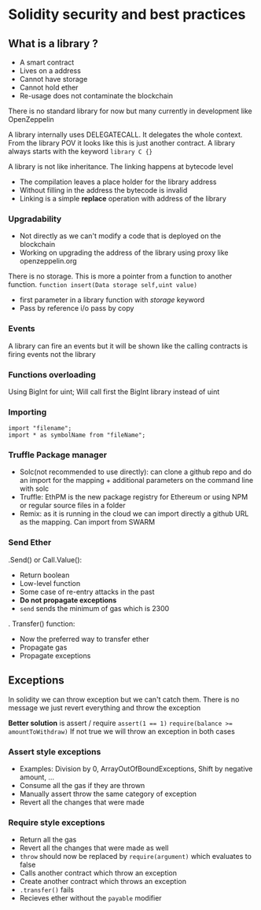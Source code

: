 # Solidity security and best practices

## What is a library ?
* A smart contract
* Lives on a address
* Cannot have storage
* Cannot hold ether
* Re-usage does not contaminate the blockchain

There is no standard library for now but many currently in development like OpenZeppelin

A library internally uses DELEGATECALL. It delegates the whole context. From the library POV it looks like this is just another contract.
A library always starts with the keyword ```library C {}```

A library is not like inheritance. The linking happens at bytecode level
* The compilation leaves a place holder for the library address
* Without filling in the address the bytecode is invalid
* Linking is a simple **replace** operation with address of the library

### Upgradability
* Not directly as we can't modify a code that is deployed on the blockchain
* Working on upgrading the address of the library using proxy like openzeppelin.org

There is no storage. This is more a pointer from a function to another function.
```function insert(Data storage self,uint value)```
* first parameter in a library function with *storage* keyword
* Pass by reference i/o pass by copy

### Events
A library can fire an events but it will be shown like the calling contracts is firing events not the library

### Functions overloading
Using BigInt for uint;
Will call first the BigInt library instead of uint

### Importing
```
import "filename";
import * as symbolName from "fileName";
```

### Truffle Package manager

* Solc(not recommended to use directly): can clone a github repo and do an import for the mapping + additional parameters on the command line with solc
* Truffle: EthPM is the new package registry for Ethereum or using NPM or regular source files in a folder
* Remix: as it is running in the cloud we can import directly a github URL as the mapping. Can import from SWARM

### Send Ether

.Send() or Call.Value():
* Return boolean
* Low-level function
* Some case of re-entry attacks in the past
* **Do not propagate exceptions**
* ```send``` sends the minimum of gas which is 2300

. Transfer() function:
* Now the preferred way to transfer ether
* Propagate gas
* Propagate exceptions

## Exceptions
In solidity we can throw exception but we can't catch them.
There is no message we just revert everything and throw the exception

**Better solution** is assert / require
```assert(1 == 1)```
```require(balance >= amountToWithdraw)```
If not true we will throw an exception in both cases

### Assert style exceptions
- Examples: Division by 0, ArrayOutOfBoundExceptions, Shift by negative amount, ...
- Consume all the gas if they are thrown
- Manually assert throw the same category of exception
- Revert all the changes that were made

### Require style exceptions
- Return all the gas
- Revert all the changes that were made as well
- ```throw``` should now be replaced by ```require(argument)``` which evaluates to false
- Calls another contract which throw an exception
- Create another contract which throws an exception
- ```.transfer()``` fails
- Recieves ether without the ```payable``` modifier






